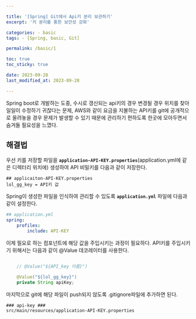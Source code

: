 ```yaml
---

title: '[Spring] Git에서 Api키 분리 보관하기'
excerpt: '키 분리를 통한 보안성 강화'

categories: - basic
tags: - [Spring, basic, Git]

permalink: /basic/1

toc: true
toc_sticky: true

date: 2023-09-28
last_modified_at: 2023-09-28

---
```


Spring boot로 개발하는 도중, 수시로 갱신되는 api키의 경우 변경될 경우 위치를 찾아 일일이 수정하기 귀찮다는 문제, AWS와 같이 요금을 지불하는 API키를 git에 공개적으로 올려놓을 경우 문제가 발생할 수 있기 때문에 관리하기 편하도록 한곳에 모아두면서 숨겨둘 필요성을 느꼈다.

## 해결법

우선 키를 저장할 파일을 **`application-API-KEY.properties`**(application.yml에 같은 디렉터리 위치에) 생성하여 API 비밀키를 다음과 같이 저장한다.

```properties
## applicaiton-API-KEY.properties
lol_gg_key = API키 값

```

Spring이 생성한 파일을 인식하여 관리할 수 있도록 **`application.yml`** 파일에 다음과 같이 설정한다.

```yml
## application.yml
spring:
    profiles:
        include: API-KEY
```

이제 필요로 하는 컴포넌트에 해당 값을 주입시키는 과정이 필요하다. API키를 주입시키기 위해서는 다음과 같이 @Value 데코레이터를 사용한다.

```java

    // @Value("${API_key 이름}")

    @Value("${lol_gg_key}")
    private String apiKey;

```

마지막으로 git에 해당 파일이 push되지 않도록 .gitignore파일에 추가하면 된다.

```gitignore
### api-key ###
src/main/resources/application-API-KEY.properties
```
